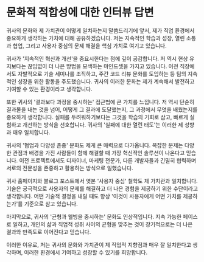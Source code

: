 # 문화적 적합성에 대한 인터뷰 답변

귀사의 문화와 제 가치관이 어떻게 일치하는지 말씀드리기에 앞서, 제가 직업 환경에서 중요하게 생각하는 가치에 대해 공유하겠습니다. 저는 지속적인 학습과 성장, 열린 소통과 협업, 그리고 사용자 중심의 문제 해결을 핵심 가치로 여기고 있습니다.

귀사가 '지속적인 혁신과 개선'을 중요시한다는 점에 깊이 공감합니다. 저 역시 현상 유지보다는 끊임없이 더 나은 방법을 모색하는 마인드셋을 가지고 있습니다. 이전 직장에서도 자발적으로 기술 세미나를 조직하고, 주간 코드 리뷰 문화를 도입하는 등 팀의 지속적인 성장을 위한 활동을 주도했습니다. 귀사의 이러한 문화는 제가 계속해서 발전하고 기여할 수 있는 환경이라고 생각합니다.

또한 귀사의 '결과보다 과정을 중시하는' 접근법에 큰 가치를 느낍니다. 저 역시 단순히 결과물을 내는 것을 넘어, 어떻게 그 결과에 도달했는지, 그 과정에서 무엇을 배웠는지를 중요하게 생각합니다. 실패를 두려워하기보다는 그것을 학습의 기회로 삼고, 빠르게 실험하고 개선하는 방식을 선호합니다. 귀사의 '실패에 대한 열린 태도'는 이러한 제 성향과 매우 일치합니다.

귀사의 '협업과 다양성 존중' 문화도 제게 큰 매력으로 다가옵니다. 복잡한 문제는 다양한 관점과 배경을 가진 사람들이 함께 해결할 때 가장 혁신적인 솔루션이 나온다고 믿습니다. 이전 프로젝트에서도 디자이너, 마케팅 전문가, 다른 개발자들과 긴밀히 협력하며 서로의 전문성을 존중하고 활용하는 방식으로 일했습니다.

귀사 홈페이지와 블로그 포스트에서 엿본 '사용자 중심' 철학도 제 가치관과 일치합니다. 기술은 궁극적으로 사용자의 문제를 해결하고 더 나은 경험을 제공하기 위한 수단이라고 생각합니다. 어떤 기술적 결정을 내릴 때도 항상 '이것이 사용자에게 어떤 가치를 제공하는가'를 기준으로 삼고 있습니다.

마지막으로, 귀사의 '균형과 웰빙을 중시하는' 문화도 인상적입니다. 지속 가능한 페이스로 일하고, 개인의 삶과 직업적 성취 사이의 균형을 맞추는 것이 장기적으로는 더 나은 결과와 만족도로 이어진다고 믿습니다.

이러한 이유로, 저는 귀사의 문화와 가치관이 제 직업적 지향점과 매우 잘 일치한다고 생각하며, 이러한 환경에서 기여하고 성장할 수 있기를 희망합니다.